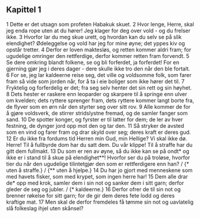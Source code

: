 ## Kapittel 1

1 Dette er det utsagn som profeten Habakuk skuet.
2 Hvor lenge, Herre, skal jeg enda rope uten at du hører! Jeg klager for deg over vold - og du frelser ikke.
3 Hvorfor lar du meg skue urett, og hvordan kan du selv se på slik elendighet? Ødeleggelse og vold har jeg for mine øyne; det yppes kiv og opstår tretter.
4 Derfor er loven maktesløs, og retten kommer aldri fram; for ugudelige omringer den rettferdige, derfor kommer retten fram forvendt.
5 Se dere omkring blandt folkene, se og bli forferdet, ja forferdet! For en gjerning gjør jeg i deres dager - dere skulle ikke tro den når den ble fortalt.
6 For se, jeg lar kaldeerne reise seg, det ville og voldsomme folk, som farer fram så vide som jorden når, for å ta i eie boliger som ikke hører det til.
7 Fryktelig og forferdelig er det; fra seg selv henter det sin rett og sin høyhet.
8 Dets hester er raskere enn leoparder og skarpere til å springe enn ulver om kvelden; dets ryttere sprenger fram, dets ryttere kommer langt borte fra, de flyver som en ørn når den styrter seg over sitt rov.
9 Alle kommer de for å gjøre voldsverk, de stirrer stridslystne fremad, og de samler fanger som sand.
10 De spotter konger, og fyrster er til latter for dem; de ler av hver festning, de dynger jord opp mot den og tar den.
11 Så stryker de avsted som en vind og farer fram og drar skyld over seg; deres kraft er deres gud.
12 Er du ikke fra fordums tid Herren min Gud, min Hellige? Vi skal ikke dø. Herre! Til å fullbyrde dom har du satt dem. Du vår klippe! Til å straffe har du gitt dem fullmakt.
13 Du som er ren av øyne, så du ikke kan se på ondt* og ikke er i stand til å skue på elendighet**! Hvorfor ser du på troløse, hvorfor tier du når den ugudelige tilintetgjør den som er rettferdigere enn han? / {* uten å straffe.} / {** uten å hjelpe.}
14 Du har jo gjort med menneskene som med havets fisker, som med krypet, som ingen herre har!
15 Dem alle drar de* opp med krok, samler dem i sin not og sanker dem i sitt garn; derfor gleder de seg og jubler. / {* kaldeerne.}
16 Derfor ofrer de til sin not og brenner røkelse for sitt garn; for de gir dem deres fete lodd og deres kraftige mat.
17 Men skal de derfor fremdeles få tømme sin not og uavlatelig slå folkeslag ihjel uten skånsel?
